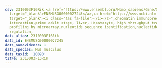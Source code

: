 ```yaml
---
csv: 2310003F16Rik,<a href="https://www.ensembl.org/Homo_sapiens/Gene/Summary?db=core;g=ENSMUSG00000027245"
  target="_blank">ENSMUSG00000027245</a>,<a href="https://www.ncbi.nlm.nih.gov/pubmed/23834426"
  target="_blank"><i class="fas fa-file"></i></a>",chromatin immunoprecipitation assay,direct
  interaction,prime adult stage, liver, Hepatocyte, high throughput transcription
  profiling by microarray,nucleotide sequence identification,nucleotide sequence identification,transcriptional
  regulation,
data_alias: 2310003F16Rik
data_id: ENSMUSG00000027245
data_numevidence: 1
data_species: Mus musculus
data_taxid: '10090'
title: 2310003F16Rik
---
```

